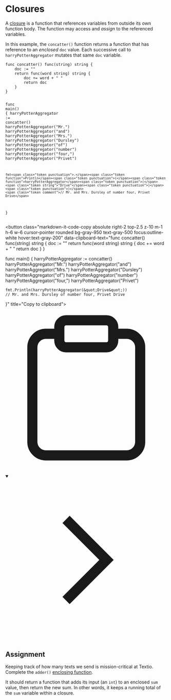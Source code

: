 <h1>Closures</h1>
<p>A <a href="https://en.wikipedia.org/wiki/Closure_(computer_programming)" target="_blank" rel="noopener nofollow">closure</a> is a function that references variables from outside its own function body. The function may access and <em>assign</em> to the referenced variables.</p>
<p>In this example, the <code>concatter()</code> function returns a function that has reference to an <em>enclosed</em> <code>doc</code> value. Each successive call to <code>harryPotterAggregator</code> mutates that same <code>doc</code> variable.</p>

<div style="position: relative; isolation: isolate;">
  <pre class="language-go" tabindex="0"><code class="language-go"><span class="token tag">func</span> <span class="token function">concatter</span><span class="token punctuation">(</span><span class="token punctuation">)</span> <span class="token function">func</span><span class="token punctuation">(</span><span class="token builtin">string</span><span class="token punctuation">)</span> <span class="token builtin">string</span> <span class="token punctuation">{</span>
	doc <span class="token operator">:=</span> <span class="token string">""</span>
	<span class="token keyword keyword-return">return</span> <span class="token function">func</span><span class="token punctuation">(</span>word <span class="token builtin">string</span><span class="token punctuation">)</span> <span class="token builtin">string</span> <span class="token punctuation">{</span>
		doc <span class="token operator">+=</span> word <span class="token operator">+</span> <span class="token string">" "</span>
		<span class="token keyword keyword-return">return</span> doc
	<span class="token punctuation">}</span>
<span class="token punctuation">}</span>

<span class="token tag">func</span> <span class="token function">main</span><span class="token punctuation">(</span><span class="token punctuation">)</span> <span class="token punctuation">{</span>
	harryPotterAggregator <span class="token operator">:=</span> <span class="token function">concatter</span><span class="token punctuation">(</span><span class="token punctuation">)</span>
	<span class="token function">harryPotterAggregator</span><span class="token punctuation">(</span><span class="token string">"Mr."</span><span class="token punctuation">)</span>
	<span class="token function">harryPotterAggregator</span><span class="token punctuation">(</span><span class="token string">"and"</span><span class="token punctuation">)</span>
	<span class="token function">harryPotterAggregator</span><span class="token punctuation">(</span><span class="token string">"Mrs."</span><span class="token punctuation">)</span>
	<span class="token function">harryPotterAggregator</span><span class="token punctuation">(</span><span class="token string">"Dursley"</span><span class="token punctuation">)</span>
	<span class="token function">harryPotterAggregator</span><span class="token punctuation">(</span><span class="token string">"of"</span><span class="token punctuation">)</span>
	<span class="token function">harryPotterAggregator</span><span class="token punctuation">(</span><span class="token string">"number"</span><span class="token punctuation">)</span>
	<span class="token function">harryPotterAggregator</span><span class="token punctuation">(</span><span class="token string">"four,"</span><span class="token punctuation">)</span>
	<span class="token function">harryPotterAggregator</span><span class="token punctuation">(</span><span class="token string">"Privet"</span><span class="token punctuation">)</span>

	fmt<span class="token punctuation">.</span><span class="token function">Println</span><span class="token punctuation">(</span><span class="token function">harryPotterAggregator</span><span class="token punctuation">(</span><span class="token string">"Drive"</span><span class="token punctuation">)</span><span class="token punctuation">)</span>
	<span class="token comment">// Mr. and Mrs. Dursley of number four, Privet Drive</span>
<span class="token punctuation">}</span>
</code></pre>

  <button class="markdown-it-code-copy absolute right-2 top-2.5 z-10 m-1 h-6 w-6 cursor-pointer rounded bg-gray-950 text-gray-500 focus:outline-white hover:text-gray-200" data-clipboard-text="func concatter() func(string) string {
	doc := &quot;&quot;
	return func(word string) string {
		doc += word + &quot; &quot;
		return doc
	}
}

func main() {
	harryPotterAggregator := concatter()
	harryPotterAggregator(&quot;Mr.&quot;)
	harryPotterAggregator(&quot;and&quot;)
	harryPotterAggregator(&quot;Mrs.&quot;)
	harryPotterAggregator(&quot;Dursley&quot;)
	harryPotterAggregator(&quot;of&quot;)
	harryPotterAggregator(&quot;number&quot;)
	harryPotterAggregator(&quot;four,&quot;)
	harryPotterAggregator(&quot;Privet&quot;)

	fmt.Println(harryPotterAggregator(&quot;Drive&quot;))
	// Mr. and Mrs. Dursley of number four, Privet Drive
}" title="Copy to clipboard">
    <svg data-slot="icon" aria-hidden="true" fill="none" stroke-width="1.5" stroke="currentColor" viewBox="0 0 24 24" xmlns="http://www.w3.org/2000/svg">
      <rect width="8" height="4" x="8" y="2" rx="1" ry="1"></rect><path d="M16 4h2a2 2 0 0 1 2 2v14a2 2 0 0 1-2 2H6a2 2 0 0 1-2-2V6a2 2 0 0 1 2-2h2"></path>
  </svg>
  </button>
</div>
<details open="">
<summary>

<svg class="details-icon" xmlns="http://www.w3.org/2000/svg" fill="none" viewBox="0 0 24 24" stroke-width="1.5" stroke="currentColor">
  <path d="m9 18 6-6-6-6"></path>
</svg>
<h2>Assignment</h2>
</summary>
<p>Keeping track of how many texts we send is mission-critical at Textio. Complete the <code>adder()</code> <a href="https://en.wikipedia.org/wiki/Nested_function" target="_blank" rel="noopener nofollow">enclosing function</a>.</p>
<p>It should return a function that adds its input (an <code>int</code>) to an enclosed <code>sum</code> value, then return the new sum. In other words, it keeps a running total of the <code>sum</code> variable within a closure.</p>
</details>

